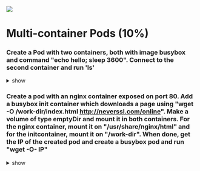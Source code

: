 ![](https://gaforgithub.azurewebsites.net/api?repo=CKAD-exercises/multi_container&empty)
# Multi-container Pods (10%)

### Create a Pod with two containers, both with image busybox and command "echo hello; sleep 3600". Connect to the second container and run 'ls'

<details><summary>show</summary>
<p>

Easiest way to do it is create a pod with a single container and save its definition in a YAML file:

```bash
kubectl run busybox --image=busybox --restart=Never -o yaml --dry-run=client -- /bin/sh -c 'echo hello;sleep 3600' > pod.yaml
vi pod.yaml
```

Copy/paste the container related values, so your final YAML should contain the following two containers (make sure those containers have a different name):

```YAML
containers:
  - args:
    - /bin/sh
    - -c
    - echo hello;sleep 3600
    image: busybox
    imagePullPolicy: IfNotPresent
    name: busybox
    resources: {}
  - args:
    - /bin/sh
    - -c
    - echo hello;sleep 3600
    image: busybox
    name: busybox2
```

```bash
kubectl create -f pod.yaml
# Connect to the busybox2 container within the pod
kubectl exec -it busybox -c busybox2 -- /bin/sh
ls
exit

# or you can do the above with just an one-liner
kubectl exec -it busybox -c busybox2 -- ls

# you can do some cleanup
kubectl delete po busybox
```

</p>
</details>

### Create a pod with an nginx container exposed on port 80. Add a busybox init container which downloads a page using "wget -O /work-dir/index.html http://neverssl.com/online". Make a volume of type emptyDir and mount it in both containers. For the nginx container, mount it on "/usr/share/nginx/html" and for the initcontainer, mount it on "/work-dir". When done, get the IP of the created pod and create a busybox pod and run "wget -O- IP"

<details><summary>show</summary>
<p>

Easiest way to do it is create a pod with a single container and save its definition in a YAML file:

```bash
kubectl run box --image=nginx --restart=Never --port=80 --dry-run=client -o yaml > pod-init.yaml
```

Copy/paste the container related values, so your final YAML should contain the volume and the initContainer:

Volume:

```YAML
containers:
- image: nginx
...
  volumeMounts:
  - name: vol
    mountPath: /usr/share/nginx/html
volumes:
- name: vol
  emptyDir: {}
```

initContainer:

```YAML
...
initContainers:
- args:
  - /bin/sh
  - -c
  - wget -O /work-dir/index.html http://neverssl.com/online
  image: busybox
  name: box
  volumeMounts:
  - name: vol
    mountPath: /work-dir
```

In total you get:

```YAML

apiVersion: v1
kind: Pod
metadata:
  labels:
    run: box
  name: box
spec:
  initContainers: 
  - args: 
    - /bin/sh 
    - -c 
    - wget -O /work-dir/index.html http://neverssl.com/online 
    image: busybox 
    name: box 
    volumeMounts: 
    - name: vol 
      mountPath: /work-dir 
  containers:
  - image: nginx
    name: nginx
    ports:
    - containerPort: 80
    volumeMounts: 
    - name: vol 
      mountPath: /usr/share/nginx/html 
  volumes: 
  - name: vol 
    emptyDir: {} 
```

```bash
# Apply pod
kubectl apply -f pod-init.yaml

# Get IP
kubectl get po -o wide

# Execute wget
kubectl run box-test --image=busybox --restart=Never -it --rm -- /bin/sh -c "wget -O- IP"

# you can do some cleanup
kubectl delete po box
```

</p>
</details>

